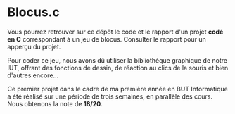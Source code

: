 # Blocus.c

Vous pourrez retrouver sur ce dépôt le code et le rapport d'un projet **codé en C** correspondant à un jeu de blocus.
Consulter le rapport pour un apperçu du projet.

Pour coder ce jeu, nous avons dû utiliser la bibliothèque graphique de notre IUT, offrant des fonctions de dessin, de réaction au clics de la souris et bien d'autres encore...

Ce premier projet dans le cadre de ma première année en BUT Informatique a été réalisé sur une période de trois semaines, en parallèle des cours.
Nous obtenons la note de **18/20**.

